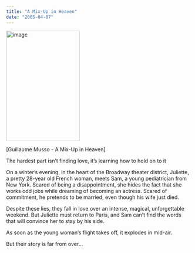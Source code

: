 ```yaml
---
title: "A Mix-Up in Heaven"
date: "2005-04-07"
---
```


<img width="200" height="300" src="https://www.guillaumemusso.com/sites/default/files/images/livres/guillaume-musso_sauve-moi.jpg" alt="image">

\[Guillaume Musso - A Mix-Up in Heaven]

The hardest part isn’t finding love, it’s learning how to hold on to it

On a winter’s evening, in the heart of the Broadway theater district, Juliette, a pretty 28-year old French woman, meets Sam, a young pediatrician from New York. Scared of being a disappointment, she hides the fact that she works odd jobs while dreaming of becoming an actress. Scared of commitment, he pretends to be married, even though his wife just died.

Despite these lies, they fall in love over an intense, magical, unforgettable weekend. But Juliette must return to Paris, and Sam can’t find the words that will convince her to stay by his side.

As soon as the young woman’s flight takes off, it explodes in mid-air.

But their story is far from over…
